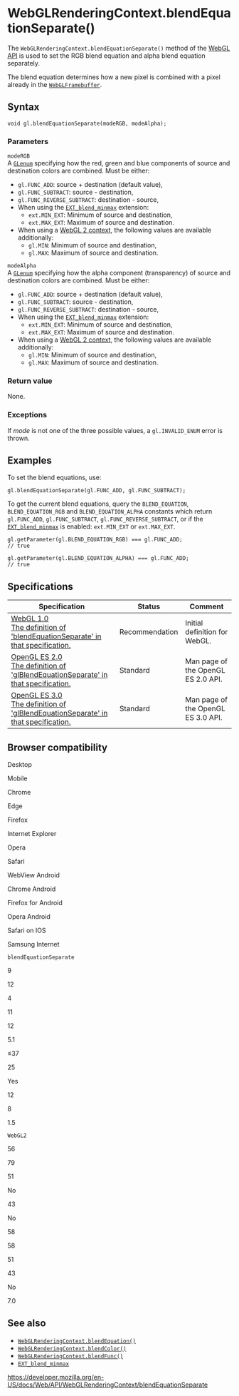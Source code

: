 WebGLRenderingContext.blendEquationSeparate()
=============================================

The `WebGLRenderingContext.blendEquationSeparate()` method of the [WebGL API](../webgl_api) is used to set the RGB blend equation and alpha blend equation separately.

The blend equation determines how a new pixel is combined with a pixel already in the [`WebGLFramebuffer`](../webglframebuffer).

Syntax
------

    void gl.blendEquationSeparate(modeRGB, modeAlpha);

### Parameters

`modeRGB`  
A [`GLenum`](../webgl_api/types) specifying how the red, green and blue components of source and destination colors are combined. Must be either:

-   `gl.FUNC_ADD`: source + destination (default value),
-   `gl.FUNC_SUBTRACT`: source - destination,
-   `gl.FUNC_REVERSE_SUBTRACT`: destination - source,
-   When using the [`EXT_blend_minmax`](../ext_blend_minmax) extension:
    -   `ext.MIN_EXT`: Minimum of source and destination,
    -   `ext.MAX_EXT`: Maximum of source and destination.
-   When using a [WebGL 2 context](../webgl2renderingcontext), the following values are available additionally:
    -   `gl.MIN`: Minimum of source and destination,
    -   `gl.MAX`: Maximum of source and destination.

`modeAlpha`  
A [`GLenum`](../webgl_api/types) specifying how the alpha component (transparency) of source and destination colors are combined. Must be either:

-   `gl.FUNC_ADD`: source + destination (default value),
-   `gl.FUNC_SUBTRACT`: source - destination,
-   `gl.FUNC_REVERSE_SUBTRACT`: destination - source,
-   When using the [`EXT_blend_minmax`](../ext_blend_minmax) extension:
    -   `ext.MIN_EXT`: Minimum of source and destination,
    -   `ext.MAX_EXT`: Maximum of source and destination.
-   When using a [WebGL 2 context](../webgl2renderingcontext), the following values are available additionally:
    -   `gl.MIN`: Minimum of source and destination,
    -   `gl.MAX`: Maximum of source and destination.

### Return value

None.

### Exceptions

If *mode* is not one of the three possible values, a `gl.INVALID_ENUM` error is thrown.

Examples
--------

To set the blend equations, use:

    gl.blendEquationSeparate(gl.FUNC_ADD, gl.FUNC_SUBTRACT);

To get the current blend equations, query the `BLEND_EQUATION`, `BLEND_EQUATION_RGB` and `BLEND_EQUATION_ALPHA` constants which return `gl.FUNC_ADD`, `gl.FUNC_SUBTRACT`, `gl.FUNC_REVERSE_SUBTRACT`, or if the [`EXT_blend_minmax`](../ext_blend_minmax) is enabled: `ext.MIN_EXT` or `ext.MAX_EXT`.

    gl.getParameter(gl.BLEND_EQUATION_RGB) === gl.FUNC_ADD;
    // true

    gl.getParameter(gl.BLEND_EQUATION_ALPHA) === gl.FUNC_ADD;
    // true

Specifications
--------------

<table><thead><tr class="header"><th>Specification</th><th>Status</th><th>Comment</th></tr></thead><tbody><tr class="odd"><td><a href="https://www.khronos.org/registry/webgl/specs/latest/1.0/#5.14.3">WebGL 1.0<br />
<span class="small">The definition of 'blendEquationSeparate' in that specification.</span></a></td><td><span class="spec-rec">Recommendation</span></td><td>Initial definition for WebGL.</td></tr><tr class="even"><td><a href="https://www.khronos.org/opengles/sdk/docs/man/xhtml/glBlendEquationSeparate.xml">OpenGL ES 2.0<br />
<span class="small">The definition of 'glBlendEquationSeparate' in that specification.</span></a></td><td><span class="spec-standard">Standard</span></td><td>Man page of the OpenGL ES 2.0 API.</td></tr><tr class="odd"><td><a href="https://www.khronos.org/opengles/sdk/docs/man3/html/glBlendEquationSeparate.xhtml">OpenGL ES 3.0<br />
<span class="small">The definition of 'glBlendEquationSeparate' in that specification.</span></a></td><td><span class="spec-standard">Standard</span></td><td>Man page of the OpenGL ES 3.0 API.</td></tr></tbody></table>

Browser compatibility
---------------------

Desktop

Mobile

Chrome

Edge

Firefox

Internet Explorer

Opera

Safari

WebView Android

Chrome Android

Firefox for Android

Opera Android

Safari on IOS

Samsung Internet

`blendEquationSeparate`

9

12

4

11

12

5.1

≤37

25

Yes

12

8

1.5

`WebGL2`

56

79

51

No

43

No

58

58

51

43

No

7.0

See also
--------

-   [`WebGLRenderingContext.blendEquation()`](blendequation)
-   [`WebGLRenderingContext.blendColor()`](blendcolor)
-   [`WebGLRenderingContext.blendFunc()`](blendfunc)
-   [`EXT_blend_minmax`](../ext_blend_minmax)

<a href="https://developer.mozilla.org/en-US/docs/Web/API/WebGLRenderingContext/blendEquationSeparate" class="_attribution-link">https://developer.mozilla.org/en-US/docs/Web/API/WebGLRenderingContext/blendEquationSeparate</a>
